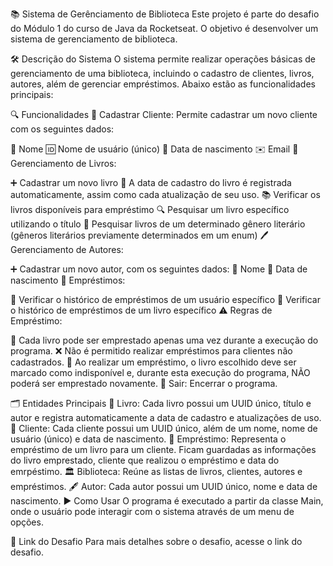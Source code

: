 📚 Sistema de Gerênciamento de Biblioteca
Este projeto é parte do desafio do Módulo 1 do curso de Java da Rocketseat. O objetivo é desenvolver um sistema de gerenciamento de biblioteca.

🛠️ Descrição do Sistema
O sistema permite realizar operações básicas de gerenciamento de uma biblioteca, incluindo o cadastro de clientes, livros, autores, além de gerenciar empréstimos. Abaixo estão as funcionalidades principais:

🔍 Funcionalidades
👤 Cadastrar Cliente: Permite cadastrar um novo cliente com os seguintes dados:

📝 Nome
🆔 Nome de usuário (único)
🎂 Data de nascimento
✉️ Email
📖 Gerenciamento de Livros:

➕ Cadastrar um novo livro
📅 A data de cadastro do livro é registrada automaticamente, assim como cada atualização de seu uso.
📚 Verificar os livros disponíveis para empréstimo
🔍 Pesquisar um livro específico utilizando o título
🎨 Pesquisar livros de um determinado gênero literário (gêneros literários previamente determinados em um enum)
🖊️ Gerenciamento de Autores:

➕ Cadastrar um novo autor, com os seguintes dados:
📝 Nome
🎂 Data de nascimento
🔄 Empréstimos:

👥 Verificar o histórico de empréstimos de um usuário específico
📅 Verificar o histórico de empréstimos de um livro específico
⚠️ Regras de Empréstimo:

🚫 Cada livro pode ser emprestado apenas uma vez durante a execução do programa.
❌ Não é permitido realizar empréstimos para clientes não cadastrados.
📕 Ao realizar um empréstimo, o livro escolhido deve ser marcado como indisponível e, durante esta execução do programa, NÃO poderá ser emprestado novamente.
🚪 Sair: Encerrar o programa.

🗂️ Entidades Principais
📘 Livro: Cada livro possui um UUID único, título e autor e registra automaticamente a data de cadastro e atualizações de uso.
👤 Cliente: Cada cliente possui um UUID único, além de um nome, nome de usuário (único) e data de nascimento.
📄 Empréstimo: Representa o empréstimo de um livro para um cliente. Ficam guardadas as informações do livro emprestado, cliente que realizou o empréstimo e data do emrpéstimo.
🏛️ Biblioteca: Reúne as listas de livros, clientes, autores e empréstimos.
🖋️ Autor: Cada autor possui um UUID único, nome e data de nascimento.
▶️ Como Usar
O programa é executado a partir da classe Main, onde o usuário pode interagir com o sistema através de um menu de opções.

🔗 Link do Desafio
Para mais detalhes sobre o desafio, acesse o link do desafio.
